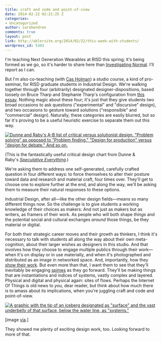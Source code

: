 ```yaml
---
title: craft and code and point-of-view
date: 2014-02-22 02:21:25 Z
categories:
- Uncategorized
author: sarahendren
comments: true
layout: post
link: http://ablersite.org/2014/02/22/this-week-with-students/
wordpress_id: 5343
---
```


I'm teaching Next Generation Wearables at RISD this spring; it's being formed as we go, so it's harder to share here than [Investigating Normal](http://ablersite.org/investigating-normal/). I'll report as I can.

But I'm also co-teaching (with [Cas Holman](http://www.casholman.com/)) a studio course, a kind of pro-seminar, for RISD graduate students in Industrial Design. We're walking together through four (arbitrarily) designated designer-dispositions, based loosely on Bruce Tharp and Stephanie Tharp's configuration from [this essay](http://www.core77.com/blog/featured_items/the_4_fields_of_industrial_design_no_not_furniture_trans_consumer_electronics_toys_by_bruce_m_tharp_and_stephanie_m_tharp__12232.asp). Nothing magic about these four; it's just that they give students two broad occasions to ask questions ("experimental" and "discursive" design), and two occasions to gesture toward solutions ("responsible" and "commercial" design). Naturally, these categories are easily blurred, but so far it's proving to be a useful heuristic exercise to separate them out this way.

[![Dunne and Raby's A-B list of critical versus solutionist design. "Problem solving" as opposed to "Problem finding." "Design for production" versus "design for debate." And so on.](http://ablersite.files.wordpress.com/2014/02/dunne_raby_abjpg.jpg)](http://ablersite.files.wordpress.com/2014/02/dunne_raby_abjpg.jpg)

(This is the fantastically useful critical design chart from Dunne & Raby's [_Speculative Everything_](https://mitpress.mit.edu/books/speculative-everything).)

We're asking them to address one self-generated, carefully crafted question in four different ways: to force themselves to alter their posture toward data and research and material craft, four times over. They'll get to choose one to explore further at the end, and along the way, we'll be asking them to measure their natural responses to these options.

Industrial Design, after all—like the other design fields—means so many different things now. So the challenge is to give students a working knowledge of their choices as makers: And not just as makers but as writers, as framers of their work. As people who will both shape _things_ and the potential social and cultural exchanges _around_ those things, be they material or digital.

For both their strategic career moves and their growth as thinkers, I think it's necessary to talk with students all along the way about their own meta-cognition, about their larger wishes as designers in this studio. And that involves how they choose to engage multiple publics through their work—when it's on display or in use materially, and when it's photographed and distributed as an image in networked space. And, importantly, how they [show their work](https://medium.com/show-your-work/7fb5fdfbc068). But even more than that, I want them to see that they'll inevitably be engaging [spimes](http://en.wikipedia.org/wiki/Spimes) as they go forward. They'll be making things that are instantiations and indices of systems, vastly complex and layered. Physical and digital and physical again: sites of flows. Perhaps the Internet Of Things is old news to _you,_ dear reader, but think about how much there is to amass about its implications, when you're juggling craft and code and point-of-view.

[![A graphic with the tip of an iceberg designated as "surface" and the vast underbelly of that surface, below the water line, as "systems." ](http://ablersite.files.wordpress.com/2014/02/surface_systems_sterling.jpg)](http://ablersite.files.wordpress.com/2014/02/surface_systems_sterling.jpg)

[image [via](http://magicalnihilism.com/2011/08/18/my-problem-with-the-internet-of-things/).]

They showed me plenty of exciting design work, too. Looking forward to more of that.

